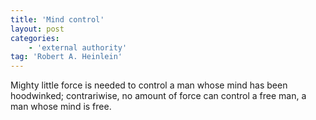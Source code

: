 ```yaml
---
title: 'Mind control'
layout: post
categories:
    - 'external authority'
tag: 'Robert A. Heinlein'
---
```


Mighty little force is needed to control a man whose mind has been hoodwinked; contrariwise, no amount of force can control a free man, a man whose mind is free.